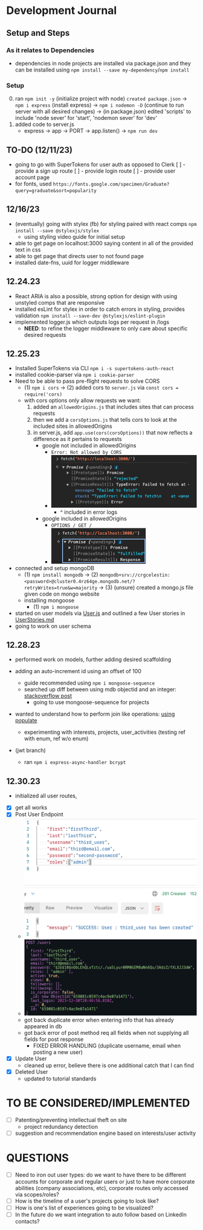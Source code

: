 # Development Journal

## Setup and Steps
### As it relates to Dependencies
* dependencies in node projects are installed via package.json and they can be installed using `npm install --save my-dependency`/`npm install`
### Setup
0. ran `npm init -y` (initialize project with node) `created package.json` -> `npm i express` (install express) -> `npm i nodemon -D` (continue to run server with all desired changes) -> (in package.json) edited 'scripts' to include 'node sever' for 'start', 'nodemon sever' for 'dev'
1. added code to server.js
    - express -> app -> PORT -> app.listen() -> `npm run dev`

## TO-DO (12/11/23)
* going to go with SuperTokens for user auth as opposed to Clerk
[ ] - provide a sign up route
[ ] - provide login route
[ ] - provide user account page
* for fonts, used `https://fonts.google.com/specimen/Graduate?query=graduate&sort=popularity`

## 12/16/23
* (eventually) going with stylex (fb) for styling paired with react comps `npm install --save @stylexjs/stylex`
    - using styling video guide for initial setup
* able to get page on localhost:3000 saying content in all of the provided text in css
* able to get page that directs user to not found page
* installed date-fns, uuid for logger middleware

## 12.24.23
- React ARIA is also a possible, strong option for design with using unstyled comps that are responsive
- installed esLint for stylex in order to catch errors in styling, provides validation `npm install --save-dev @stylexjs/eslint-plugin`
- implemented logger.js which outputs logs per request in /logs
    * __NEED__: to refine the logger middleware to only care about specific desired requests

## 12.25.23
- Installed SuperTokens via CLI `npm i -s supertokens-auth-react`
- installed cookie-parser via `npm i cookie-parser`
- Need to be able to pass pre-flight requests to solve CORS
    * (1) `npm i cors` -> (2) added cors to `server.js` via `const cors = require('cors)`
    * with cors options only allow requests we want:
        1. added an `allowedOrigins.js` that includes sites that can process requests
        2. then we add a `corsOptions.js` that tells cors to look at the included sites in allowedOrigins
        3. in server.js, add `app.use(cors(corsOptions))` that now reflects a difference as it pertains to requests
            - google not included in allowedOrigins
                - `Error: Not allowed by CORS`
                - ![not added](./notAdded.png)
                    - ^ included in error logs
            - google included in allowedOrigins
                - `OPTIONS / GET /`
                - ![added](./added.png)
- connected and setup mongoDB
    * (1) `npm install mongodb` -> (2) `mongodb+srv://crgcelestin:<password>@cluster0.4rz64ge.mongodb.net/?retryWrites=true&w=majority` -> (3) (unsure) created a mongo.js file given code on mongo website
    * installing mongoose
        * (1) `npm i mongoose`
- started on user models via [User.js](../models/User.js) and outlined a few User stories in [UserStories.md](UserStories.md)
- going to work on user schema

## 12.28.23
* performed work on models, further adding desired scaffolding
* adding an auto-increment id using an offset of 100
    * guide recommended using `npm i mongoose-sequence`
    * searched up diff between using mdb objectid and an integer: [stackoverflow post](https://stackoverflow.com/questions/14054384/is-it-bad-to-change-id-type-in-mongodb-to-integer/14058189#14058189)
        - going to use mongoose-sequence for projects
* wanted to understand how to perform join like operations: [using populate](https://mongoosejs.com/docs/populate.html#populate-virtuals)
    - experimenting with interests, projects, user_activities (testing ref with enum, ref w/o enum)

* (jwt branch)
    - ran `npm i express-async-handler bcrypt`

## 12.30.23
- initialized all user routes,
- [x] get all works
- [x] Post User Endpoint
    * ![Post-Users1](PostUser-Postman.png)
    * ![Post-Users2](PostUser-Console.png)
    * got back duplicate error when entering info that has already appeared in db
    * got back error of post method req all fields when not supplying all fields for post response
        - FIXED ERROR HANDLING (duplicate username, email when posting a new user)
- [x] Update User
    * cleaned up error, believe there is one additional catch that I can find
- [x] Deleted User
    * updated to tutorial standards

# __TO BE CONSIDERED/IMPLEMENTED__
- [ ] Patenting/preventing intellectual theft on site
    * project redundancy detection
- [ ] suggestion and recommendation engine based on interests/user activity

# __QUESTIONS__
- [ ] Need to iron out user types: do we want to have there to be different accounts for corporate and regular users or just to have more corporate abilities (company associations, etc), corporate routes only accessed via scopes/roles?
- [ ] How is the timeline of a user's projects going to look like?
- [ ] How is one's list of experiences going to be visualized?
- [ ] In the future do we want integration to auto follow based on LinkedIn contacts?
